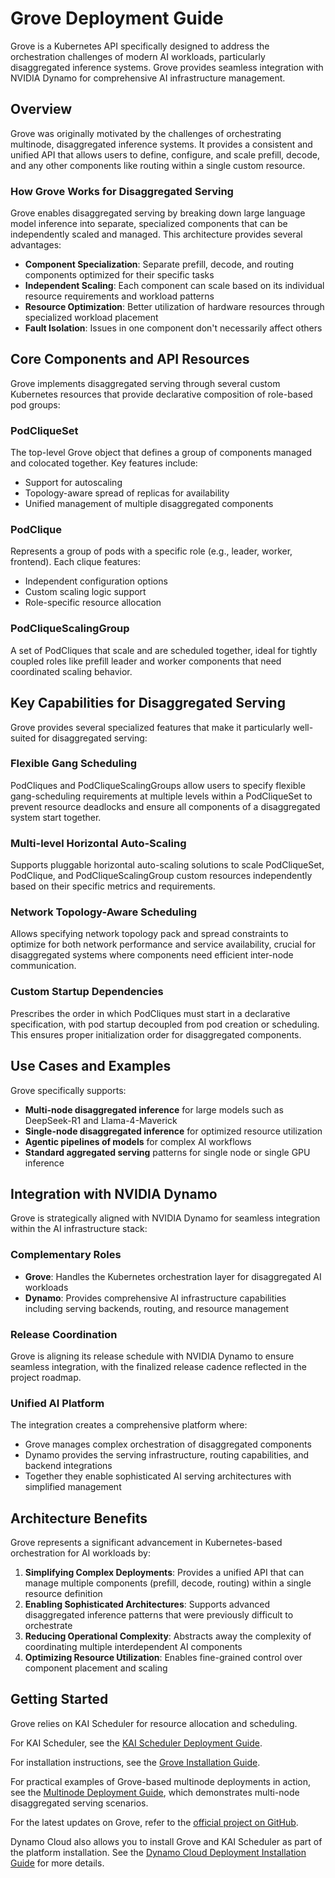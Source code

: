 # Grove Deployment Guide

Grove is a Kubernetes API specifically designed to address the orchestration challenges of modern AI workloads, particularly disaggregated inference systems. Grove provides seamless integration with NVIDIA Dynamo for comprehensive AI infrastructure management.

## Overview

Grove was originally motivated by the challenges of orchestrating multinode, disaggregated inference systems. It provides a consistent and unified API that allows users to define, configure, and scale prefill, decode, and any other components like routing within a single custom resource.

### How Grove Works for Disaggregated Serving

Grove enables disaggregated serving by breaking down large language model inference into separate, specialized components that can be independently scaled and managed. This architecture provides several advantages:

- **Component Specialization**: Separate prefill, decode, and routing components optimized for their specific tasks
- **Independent Scaling**: Each component can scale based on its individual resource requirements and workload patterns
- **Resource Optimization**: Better utilization of hardware resources through specialized workload placement
- **Fault Isolation**: Issues in one component don't necessarily affect others

## Core Components and API Resources

Grove implements disaggregated serving through several custom Kubernetes resources that provide declarative composition of role-based pod groups:

### PodCliqueSet
The top-level Grove object that defines a group of components managed and colocated together. Key features include:
- Support for autoscaling
- Topology-aware spread of replicas for availability
- Unified management of multiple disaggregated components

### PodClique
Represents a group of pods with a specific role (e.g., leader, worker, frontend). Each clique features:
- Independent configuration options
- Custom scaling logic support
- Role-specific resource allocation

### PodCliqueScalingGroup
A set of PodCliques that scale and are scheduled together, ideal for tightly coupled roles like prefill leader and worker components that need coordinated scaling behavior.

## Key Capabilities for Disaggregated Serving

Grove provides several specialized features that make it particularly well-suited for disaggregated serving:

### Flexible Gang Scheduling
PodCliques and PodCliqueScalingGroups allow users to specify flexible gang-scheduling requirements at multiple levels within a PodCliqueSet to prevent resource deadlocks and ensure all components of a disaggregated system start together.

### Multi-level Horizontal Auto-Scaling
Supports pluggable horizontal auto-scaling solutions to scale PodCliqueSet, PodClique, and PodCliqueScalingGroup custom resources independently based on their specific metrics and requirements.

### Network Topology-Aware Scheduling
Allows specifying network topology pack and spread constraints to optimize for both network performance and service availability, crucial for disaggregated systems where components need efficient inter-node communication.

### Custom Startup Dependencies
Prescribes the order in which PodCliques must start in a declarative specification, with pod startup decoupled from pod creation or scheduling. This ensures proper initialization order for disaggregated components.

## Use Cases and Examples

Grove specifically supports:

- **Multi-node disaggregated inference** for large models such as DeepSeek-R1 and Llama-4-Maverick
- **Single-node disaggregated inference** for optimized resource utilization
- **Agentic pipelines of models** for complex AI workflows
- **Standard aggregated serving** patterns for single node or single GPU inference

## Integration with NVIDIA Dynamo

Grove is strategically aligned with NVIDIA Dynamo for seamless integration within the AI infrastructure stack:

### Complementary Roles
- **Grove**: Handles the Kubernetes orchestration layer for disaggregated AI workloads
- **Dynamo**: Provides comprehensive AI infrastructure capabilities including serving backends, routing, and resource management

### Release Coordination
Grove is aligning its release schedule with NVIDIA Dynamo to ensure seamless integration, with the finalized release cadence reflected in the project roadmap.

### Unified AI Platform
The integration creates a comprehensive platform where:
- Grove manages complex orchestration of disaggregated components
- Dynamo provides the serving infrastructure, routing capabilities, and backend integrations
- Together they enable sophisticated AI serving architectures with simplified management

## Architecture Benefits

Grove represents a significant advancement in Kubernetes-based orchestration for AI workloads by:

1. **Simplifying Complex Deployments**: Provides a unified API that can manage multiple components (prefill, decode, routing) within a single resource definition
2. **Enabling Sophisticated Architectures**: Supports advanced disaggregated inference patterns that were previously difficult to orchestrate
3. **Reducing Operational Complexity**: Abstracts away the complexity of coordinating multiple interdependent AI components
4. **Optimizing Resource Utilization**: Enables fine-grained control over component placement and scaling

## Getting Started

Grove relies on KAI Scheduler for resource allocation and scheduling.

For KAI Scheduler, see the [KAI Scheduler Deployment Guide](https://github.com/NVIDIA/KAI-Scheduler).

For installation instructions, see the [Grove Installation Guide](https://github.com/NVIDIA/grove/blob/main/docs/installation.md).

For practical examples of Grove-based multinode deployments in action, see the [Multinode Deployment Guide](multinode-deployment.md), which demonstrates multi-node disaggregated serving scenarios.

For the latest updates on Grove, refer to the [official project on GitHub](https://github.com/NVIDIA/grove).

Dynamo Cloud also allows you to install Grove and KAI Scheduler as part of the platform installation. See the [Dynamo Cloud Deployment Installation Guide](installation_guide.md) for more details.